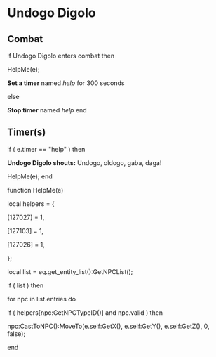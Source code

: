 # Undogo Digolo
## Combat


if  Undogo Digolo enters combat  then


HelpMe(e);


**Set a timer** named *help* for 300 seconds

else


**Stop timer** named *help*
end

## Timer(s)


if ( e.timer == "help" ) then


**Undogo Digolo shouts:** <span class="text-danger">Undogo, oldogo, gaba, daga!</span>


HelpMe(e);
end

function HelpMe(e)


local helpers = {


[127027] = 1,



[127103] = 1,



[127026] = 1,


};



local list = eq.get_entity_list():GetNPCList();



if ( list ) then




for npc in list.entries do






if ( helpers[npc:GetNPCTypeID()] and npc.valid ) then







npc:CastToNPC():MoveTo(e.self:GetX(), e.self:GetY(), e.self:GetZ(), 0, false);



end

